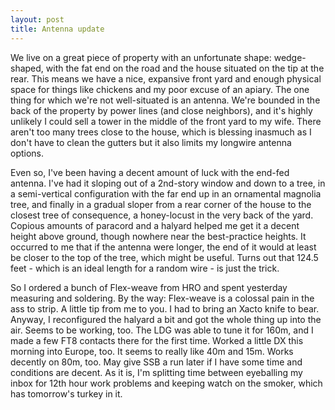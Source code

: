 ```yaml
---
layout: post
title: Antenna update
---
```


We live on a great piece of property with an unfortunate shape: wedge-shaped, with the fat end on the road and the house situated on the tip at the rear. This means we have a nice, expansive front yard and enough physical space for things like chickens and my poor excuse of an apiary. The one thing for which we're not well-situated is an antenna. We're bounded in the back of the property by power lines (and close neighbors), and it's highly unlikely I could sell a tower in the middle of the front yard to my wife. There aren't too many trees close to the house, which is blessing inasmuch as I don't have to clean the gutters but it also limits my longwire antenna options.

Even so, I've been having a decent amount of luck with the end-fed antenna. I've had it sloping out of a 2nd-story window and down to a tree, in a semi-vertical configuration with the far end up in an ornamental magnolia tree, and finally in a gradual sloper from a rear corner of the house to the closest tree of consequence, a honey-locust in the very back of the yard. Copious amounts of paracord and a halyard helped me get it a decent height above ground, though nowhere near the best-practice heights. It occurred to me that if the antenna were longer, the end of it would at least be closer to the top of the tree, which might be useful. Turns out that 124.5 feet - which is an ideal length for a random wire - is just the trick.

So I ordered a bunch of Flex-weave from HRO and spent yesterday measuring and soldering. By the way: Flex-weave is a colossal pain in the ass to strip. A little tip from me to you. I had to bring an Xacto knife to bear. Anyway, I reconfigured the halyard a bit and got the whole thing up into the air. Seems to be working, too. The LDG was able to tune it for 160m, and I made a few FT8 contacts there for the first time. Worked a little DX this morning into Europe, too. It seems to really like 40m and 15m. Works decently on 80m, too. May give SSB a run later if I have some time and conditions are decent. As it is, I'm splitting time between eyeballing my inbox for 12th hour work problems and keeping watch on the smoker, which has tomorrow's turkey in it.
